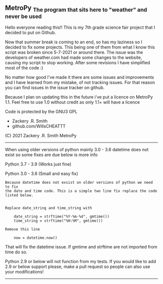 ## MetroPy <sub>The program that sits here to "weather" and never be used</sub>

Hello everyone reading this!! This is my 7th grade science fair project that I decided to put on Github.

Now that summer break is coming to an end, so has my laziness so I decided to fix some projects. This being one of them from what I know this script was broken since 5-7-2021 or around there. The issue was the developers of weather.com had made some changes to the website, causing my script to stop working. After some revisions I have simplified most of the code :)

No matter how good I've made it there are some issues and improvements and I have learned from my mistake, of not tracking issues. For that reason you can find issues in the issue tracker on github.

Because I plan on updating this in the future i've put a licence on MetroPy 1.1. Feel  free to use 1.0 without credit as only 1.1+ will have a licence

Code is protected by the GNU3 GPL

- Zackery .R. Smith
- github.com/WillsCHEATTT

(C) 2021 Zackery .R. Smith MetroPy

--------------------------------------------------------------------

When using older versions of python mainly 3.0 - 3.6 datetime does not exist so some fixes are due below is more info

Python 3.7 - 3.9 (Works just fine) 

Python 3.0 - 3.6 (Small and easy fix)


	Because datetime does not exsist on older versions of python we need to fix 
	the date and time code. This is a simple two line fix replace the code listed below.

	
	Replace date_string and time_string with

		date_string = strftime("%Y-%m-%d", gmtime())
   		time_string = strftime("%H:%M", gmtime()) 

	Remove this line
	
		now = datetime.now()



That will fix the datetime issue. If gmtime and strftime are not imported from time do so.

Python 2.9 or below will not function from my tests. If you would like to add 2.9 or below support please, make a pull request so people can also use your modifications!

--------------------------------------------------------------------
